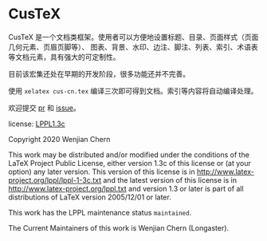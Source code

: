 # CusTeX

CusTeX 是一个文档类框架。使用者可以方便地设置标题、目录、页面样式（页面几何元素、页眉页脚等）、
图表、背景、水印、边注、脚注、列表、索引、术语表等文档元素，具有强大的可定制性。

目前该宏集还处在早期的开发阶段，很多功能还并不完善。

使用 `xelatex cus-cn.tex` 编译三次即可得到文档。索引等内容将自动编译处理。

欢迎提交 [pr](https://github.com/Sophanatprime/cus/pulls) 和 [issue](https://github.com/Sophanatprime/cus/issues)。

license: [LPPL1.3c](http://www.latex-project.org/lppl.txt)

Copyright 2020  Wenjian Chern

This work may be distributed and/or modified under the
conditions of the LaTeX Project Public License, either
version 1.3c of this license or (at your option) any later
version. This version of this license is in
   http://www.latex-project.org/lppl/lppl-1-3c.txt
and the latest version of this license is in
   http://www.latex-project.org/lppl.txt
and version 1.3 or later is part of all distributions of
LaTeX version 2005/12/01 or later.

This work has the LPPL maintenance status `maintained`.

The Current Maintainers of this work is Wenjian Chern (Longaster).
